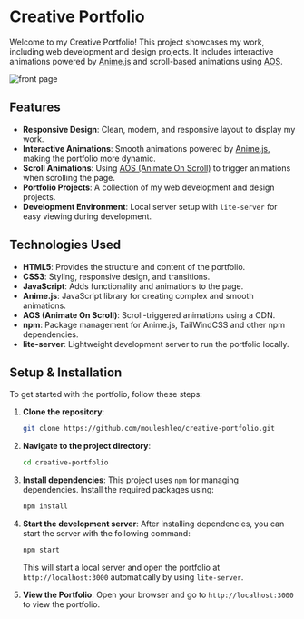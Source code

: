 # Creative Portfolio

Welcome to my Creative Portfolio! This project showcases my work, including web development and design projects. It includes interactive animations powered by [Anime.js](https://animejs.com/) and scroll-based animations using [AOS](https://michalsnik.github.io/aos/).


![front page](https://github.com/user-attachments/assets/41343db6-df65-48cf-bdd0-caeb5a7c7c7a)




## Features

- **Responsive Design**: Clean, modern, and responsive layout to display my work.
- **Interactive Animations**: Smooth animations powered by [Anime.js](https://animejs.com/), making the portfolio more dynamic.
- **Scroll Animations**: Using [AOS (Animate On Scroll)](https://michalsnik.github.io/aos/) to trigger animations when scrolling the page.
- **Portfolio Projects**: A collection of my web development and design projects.
- **Development Environment**: Local server setup with `lite-server` for easy viewing during development.

## Technologies Used

- **HTML5**: Provides the structure and content of the portfolio.
- **CSS3**: Styling, responsive design, and transitions.
- **JavaScript**: Adds functionality and animations to the page.
- **Anime.js**: JavaScript library for creating complex and smooth animations.
- **AOS (Animate On Scroll)**: Scroll-triggered animations using a CDN.
- **npm**: Package management for Anime.js, TailWindCSS and other npm dependencies.
- **lite-server**: Lightweight development server to run the portfolio locally.

## Setup & Installation

To get started with the portfolio, follow these steps:

1. **Clone the repository**:
    ```bash
    git clone https://github.com/mouleshleo/creative-portfolio.git
    ```

2. **Navigate to the project directory**:
    ```bash
    cd creative-portfolio
    ```

3. **Install dependencies**:
    This project uses `npm` for managing dependencies. Install the required packages using:

    ```bash
    npm install
    ```

4. **Start the development server**:
    After installing dependencies, you can start the server with the following command:

    ```bash
    npm start
    ```

    This will start a local server and open the portfolio at `http://localhost:3000` automatically by using  `lite-server`.

5. **View the Portfolio**:
    Open your browser and go to `http://localhost:3000` to view the portfolio.

